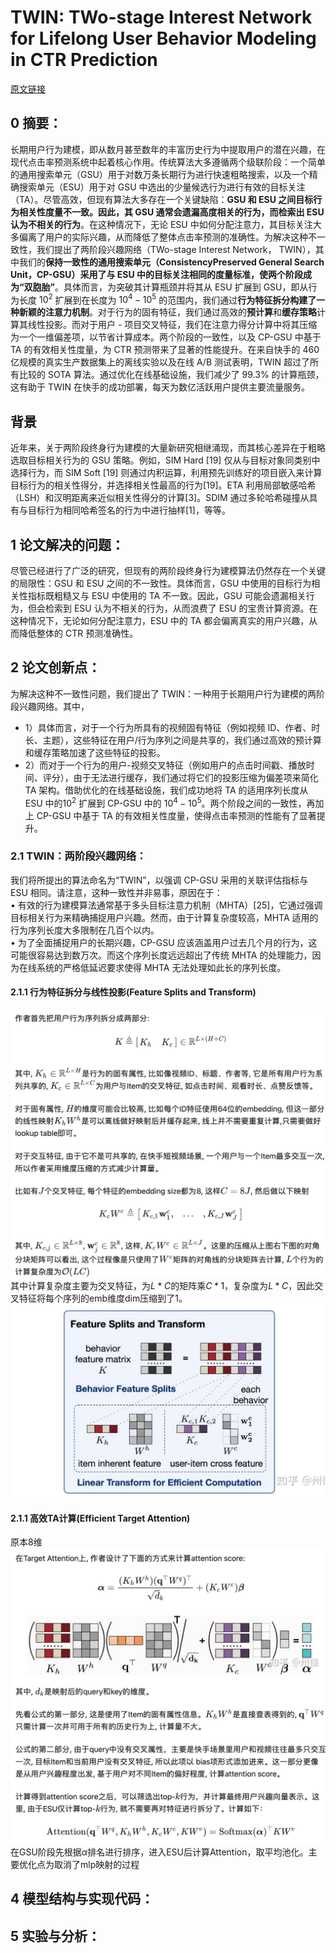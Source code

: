 # TWIN: TWo-stage Interest Network for Lifelong User Behavior Modeling in CTR Prediction
[原文链接]()
## 0 摘要：
长期用户行为建模，即从数月甚至数年的丰富历史行为中提取用户的潜在兴趣，在现代点击率预测系统中起着核心作用。传统算法大多遵循两个级联阶段：一个简单的通用搜索单元（GSU）用于对数万条长期行为进行快速粗略搜索，以及一个精确搜索单元（ESU）用于对 GSU 中选出的少量候选行为进行有效的目标关注（TA）。尽管高效，但现有算法大多存在一个关键缺陷：**GSU 和 ESU 之间目标行为相关性度量不一致。因此，其 GSU 通常会遗漏高度相关的行为，而检索出 ESU 认为不相关的行为**。在这种情况下，无论 ESU 中如何分配注意力，其目标关注大多偏离了用户的实际兴趣，从而降低了整体点击率预测的准确性。为解决这种不一致性，我们提出了两阶段兴趣网络（TWo-stage Interest Network， TWIN），其中我们的**保持一致性的通用搜索单元（ConsistencyPreserved General Search Unit，CP-GSU）采用了与 ESU 中的目标关注相同的度量标准，使两个阶段成为“双胞胎”**。具体而言，为突破其计算瓶颈并将其从 ESU 扩展到 GSU，即从行为长度 $10^2$ 扩展到在长度为 $10^4 - 10^5$ 的范围内，我们通过**行为特征拆分构建了一种新颖的注意力机制**。对于行为的固有特征，我们通过高效的**预计算**和**缓存策略**计算其线性投影。而对于用户 - 项目交叉特征，我们在注意力得分计算中将其压缩为一个一维偏差项，以节省计算成本。两个阶段的一致性，以及 CP-GSU 中基于 TA 的有效相关性度量，为 CTR 预测带来了显著的性能提升。在来自快手的 460 亿规模的真实生产数据集上的离线实验以及在线 A/B 测试表明，TWIN 超过了所有比较的 SOTA 算法。通过优化在线基础设施，我们减少了 99.3% 的计算瓶颈，这有助于 TWIN 在快手的成功部署，每天为数亿活跃用户提供主要流量服务。

## 背景
近年来，关于两阶段终身行为建模的大量新研究相继涌现，而其核心差异在于粗略选取目标相关行为的 GSU 策略。例如，SIM Hard [19] 仅从与目标对象同类别中选择行为，而 SIM Soft [19] 则通过内积运算，利用预先训练好的项目嵌入来计算目标行为的相关性得分，并选择相关性最高的行为[19]。ETA 利用局部敏感哈希（LSH）和汉明距离来近似相关性得分的计算[3]。SDIM 通过多轮哈希碰撞从具有与目标行为相同哈希签名的行为中进行抽样[1]，等等。

## 1 论文解决的问题：
尽管已经进行了广泛的研究，但现有的两阶段终身行为建模算法仍然存在一个关键的局限性：GSU 和 ESU 之间的不一致性。具体而言，GSU 中使用的目标行为相关性指标既粗糙又与 ESU 中使用的 TA 不一致。因此，GSU 可能会遗漏相关行为，但会检索到 ESU 认为不相关的行为，从而浪费了 ESU 的宝贵计算资源。在这种情况下，无论如何分配注意力，ESU 中的 TA 都会偏离真实的用户兴趣，从而降低整体的 CTR 预测准确性。

## 2 论文创新点：
为解决这种不一致性问题，我们提出了 TWIN：一种用于长期用户行为建模的两阶段兴趣网络。其中，
* 1）具体而言，对于一个行为所具有的视频固有特征（例如视频 ID、作者、时长、主题），这些特征在用户/行为序列之间是共享的，我们通过高效的预计算和缓存策略加速了这些特征的投影。
* 2）而对于一个行为的用户-视频交叉特征（例如用户的点击时间戳、播放时间、评分），由于无法进行缓存，我们通过将它们的投影压缩为偏差项来简化 TA 架构。借助优化的在线基础设施，我们成功地将 TA 的适用序列长度从 ESU 中的$10^2$  扩展到 CP-GSU 中的 $10^4 - 10^5$。两个阶段之间的一致性，再加上 CP-GSU 中基于 TA 的有效相关性度量，使得点击率预测的性能有了显著提升。

### 2.1 TWIN：两阶段兴趣网络：
我们将所提出的算法命名为“TWIN”，以强调 CP-GSU 采用的关联评估指标与 ESU 相同。请注意，这种一致性并非易事，原因在于：  
• 有效的行为建模算法通常基于多头目标注意力机制（MHTA）[25]，它通过强调目标相关行为来精确捕捉用户兴趣。然而，由于计算复杂度较高，MHTA 适用的行为序列长度大多限制在几百个以内。  
• 为了全面捕捉用户的长期兴趣，CP-GSU 应该涵盖用户过去几个月的行为，这可能很容易达到数万次。而这个序列长度远远超出了传统 MHTA 的处理能力，因为在线系统的严格低延迟要求使得 MHTA 无法处理如此长的序列长度。  
#### 2.1.1 行为特征拆分与线性投影(Feature Splits and Transform)
![输入图片说明](/imgs/2025-07-21/TWyTHHAamyU1JUgM.png)
其中计算复杂度主要为交叉特征，为$L*C$的矩阵乘$C*1$，复杂度为$L*C$，因此交叉特征将每个序列的emb维度dim压缩到了1。
![输入图片说明](/imgs/2025-07-21/oHFNkec453JGy7ie.png)
#### 2.1.1 高效TA计算(Efficient Target Attention)
原本8维
![输入图片说明](/imgs/2025-07-21/I64fedFnChw3ujDf.png)
在GSU阶段先根据$\alpha$排名进行排序，进入ESU后计算Attention，取平均池化。主要优化点为取消了mlp映射的过程

## 4 模型结构与实现代码：


## 5 实验与分析：

<!--stackedit_data:
eyJoaXN0b3J5IjpbLTczNDA1NTE3MCwtNzc2NTY0OTY3LC0xMz
Y2NjM5NjgsLTE1MTU0MTY1NDAsMTI2NTY0MTY4MiwxNzUwMTA0
MzE1LDE3MTY2MjI5NTksMTQzNjA3MTY3NSwxNjUwMTQyNjg0LD
c4ODQwODU2MCw5ODQyOTM5NzksLTEyODMxODEwODUsLTE3MTMw
OTAzMTZdfQ==
-->